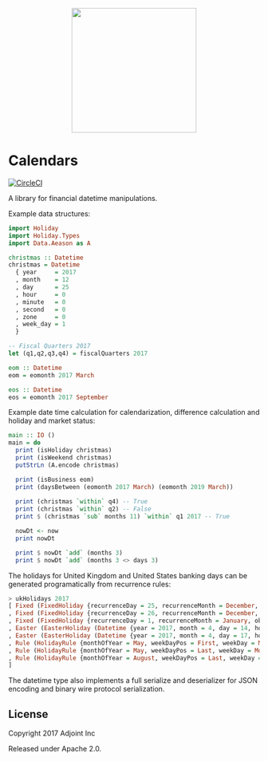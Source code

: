 <p align="center">
  <a href="http://www.adjoint.io"><img src="https://www.adjoint.io/images/logo-small.png" width="250"/></a>
</p>

Calendars
=========

[![CircleCI](https://circleci.com/gh/adjoint-io/datetime.svg?style=svg&circle-token=dbb93d30a3189d5d3b3c34ca92d25d226bc00fea)](https://circleci.com/gh/adjoint-io/datetime)

A library for financial datetime manipulations.

Example data structures:

```haskell
import Holiday
import Holiday.Types
import Data.Aeason as A

christmas :: Datetime
christmas = Datetime
  { year     = 2017
  , month    = 12
  , day      = 25
  , hour     = 0
  , minute   = 0
  , second   = 0
  , zone     = 0
  , week_day = 1
  }

-- Fiscal Quarters 2017
let (q1,q2,q3,q4) = fiscalQuarters 2017

eom :: Datetime
eom = eomonth 2017 March

eos :: Datetime
eos = eomonth 2017 September
```

Example date time calculation for calendarization, difference calculation and
holiday and market status:

```haskell
main :: IO ()
main = do
  print (isHoliday christmas)
  print (isWeekend christmas)
  putStrLn (A.encode christmas)

  print (isBusiness eom)
  print (daysBetween (eomonth 2017 March) (eomonth 2019 March))
 
  print (christmas `within` q4) -- True
  print (christmas `within` q2) -- False 
  print $ (christmas `sub` months 11) `within` q1 2017 -- True 

  nowDt <- now
  print nowDt

  print $ nowDt `add` (months 3)
  print $ nowDt `add` (months 3 <> days 3)
```

The holidays for United Kingdom and United States banking days can be generated
programatically from recurrence rules:

```haskell
> ukHolidays 2017
[ Fixed (FixedHoliday {recurrenceDay = 25, recurrenceMonth = December, observance = Nearest_workday, timezone = +0500})
, Fixed (FixedHoliday {recurrenceDay = 26, recurrenceMonth = December, observance = Nearest_workday, timezone = +0000})
, Fixed (FixedHoliday {recurrenceDay = 1, recurrenceMonth = January, observance = Next_monday, timezone = +0500})
, Easter (EasterHoliday (Datetime {year = 2017, month = 4, day = 14, hour = 0, minute = 0, second = 0, zone = 0, week_day = 5}))
, Easter (EasterHoliday (Datetime {year = 2017, month = 4, day = 17, hour = 0, minute = 0, second = 0, zone = 0, week_day = 1}))
, Rule (HolidayRule {monthOfYear = May, weekDayPos = First, weekDay = Monday})
, Rule (HolidayRule {monthOfYear = May, weekDayPos = Last, weekDay = Monday})
, Rule (HolidayRule {monthOfYear = August, weekDayPos = Last, weekDay = Monday})
]
```

The datetime type also implements a full serialize and deserializer for JSON
encoding and binary wire protocol serialization.

License
-------

Copyright 2017 Adjoint Inc

Released under Apache 2.0.
